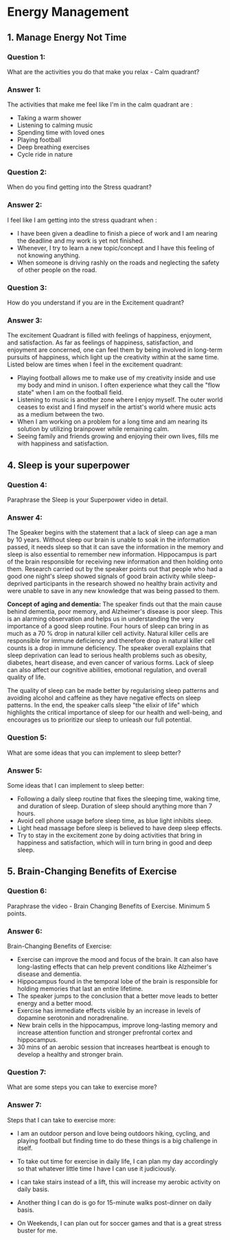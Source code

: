 # Energy Management


## 1. Manage Energy Not Time

### Question 1:

What are the activities you do that make you relax - Calm quadrant?

### Answer 1:

The activities that make me feel like I'm in the calm quadrant are :
* Taking a warm shower
* Listening to calming music
* Spending time with loved ones
* Playing football
* Deep breathing exercises
* Cycle ride in nature

### Question 2:

When do you find getting into the Stress quadrant?

### Answer 2:

 I feel like I am getting into the stress quadrant when :

- I have been given a deadline to finish a piece of work and I am nearing the deadline and my work is yet not finished.
- Whenever, I try to learn a new topic/concept and I have this feeling of not knowing anything.
- When someone is driving rashly on the roads and neglecting the safety of other people on the road.

### Question 3:

How do you understand if you are in the Excitement quadrant?


### Answer 3:
The excitement Quadrant is filled with feelings of happiness, enjoyment, and satisfaction. As far as feelings of happiness, satisfaction, and enjoyment are concerned, one can feel them by being involved in long-term pursuits of happiness, which light up the creativity within at the same time. Listed below are times when I feel in the excitement quadrant:

- Playing football allows me to make use of my creativity inside and use my body and mind in unison. I  often experience what they call the "flow state" when I am on the football field.
- Listening to music is another zone where I enjoy myself. The outer world ceases to exist and I find myself in the artist's world where music acts as a medium between the two.
- When I am working on a problem for a long time and am nearing its solution by utilizing brainpower while remaining calm.
- Seeing family and friends growing and enjoying their own lives, fills me with happiness and satisfaction.

##  4. Sleep is your superpower

### Question 4:

Paraphrase the Sleep is your Superpower video in detail.

### Answer 4:

The Speaker begins with the statement that a lack of sleep can age a man by 10 years. Without sleep our brain is unable to soak in the information passed, it needs sleep so that it can save the information in the memory and sleep is also essential to remember new information. Hippocampus is part of the brain responsible for receiving new information and then holding onto them. Research carried out by the speaker points out that people who had a good one night's sleep showed signals of good brain activity while sleep-deprived participants in the research showed no healthy brain activity and were unable to save in any new knowledge that was being passed to them.

**Concept of aging and dementia:** The speaker finds out that the main cause behind dementia, poor memory, and Alzheimer's disease is poor sleep. This is an alarming observation and helps us in understanding the very importance of a good sleep routine. Four hours of sleep can bring in as much as a 70 % drop in natural killer cell activity. Natural killer cells are responsible for immune deficiency and therefore drop in natural killer cell counts is a drop in immune deficiency. The speaker overall explains that sleep deprivation can lead to serious health problems such as obesity, diabetes, heart disease, and even cancer of various forms. Lack of sleep can also affect our cognitive abilities, emotional regulation, and overall quality of life.

The quality of sleep can be made better by regularising sleep patterns and avoiding alcohol and caffeine as they have negative effects on sleep patterns. In the end, the speaker calls sleep "the elixir of life" which highlights the critical importance of sleep for our health and well-being, and encourages us to prioritize our sleep to unleash our full potential.

### Question 5:

What are some ideas that you can implement to sleep better?

### Answer 5:

Some ideas that I can implement to sleep better:

- Following a daily sleep routine that fixes the sleeping time, waking time, and duration of sleep. Duration of sleep should anything more than 7 hours. 
- Avoid cell phone usage before sleep time, as blue light inhibits sleep.
- Light head massage before sleep is believed to have deep sleep effects.
- Try to stay in the excitement zone by doing activities that bring in happiness and satisfaction, which will in turn bring in good and deep sleep.

## 5. Brain-Changing Benefits of Exercise

### Question 6:

Paraphrase the video - Brain Changing Benefits of Exercise. Minimum 5 points.


### Answer 6:

Brain-Changing Benefits of Exercise:

- Exercise can improve the mood and focus of the brain. It can also have long-lasting effects that can help prevent conditions like Alzheimer's disease and dementia.
- Hippocampus found in the temporal lobe of the brain is responsible for holding memories that last an entire lifetime.
- The speaker jumps to the conclusion that a better move leads to better energy and a better mood.
- Exercise has immediate effects visible by an increase in levels of dopamine serotonin and noradrenaline. 
- New brain cells in the hippocampus, improve long-lasting memory and increase attention function and stronger prefrontal cortex and hippocampus.
- 30 mins of an aerobic session that increases heartbeat is enough to develop a healthy and stronger brain.


### Question 7:

What are some steps you can take to exercise more?

### Answer 7:

Steps that I can take to exercise more:

- I am an outdoor person and love being outdoors hiking, cycling, and playing football but finding time to do these things is a big challenge in itself.

- To take out time for exercise in daily life, I can plan my day accordingly so that whatever little time I have I can use it judiciously.

- I can take stairs instead of a lift, this will increase my aerobic activity on daily basis.
- Another thing I can do is go for 15-minute walks post-dinner on daily basis.
- On Weekends, I can plan out for soccer games and that is a great stress buster for me.

